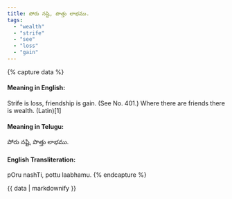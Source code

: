 ```yaml
---
title: పోరు నష్టి, పొత్తు లాభము.
tags:
  - "wealth"
  - "strife"
  - "see"
  - "loss"
  - "gain"
---
```


{% capture data %}
#### Meaning in English:
Strife is loss, friendship is gain.
(See No. 401.)
Where there are friends there is wealth. (Latin)[1]

#### Meaning in Telugu:
పోరు నష్టి, పొత్తు లాభము.

#### English Transliteration:
pOru nashTi, pottu laabhamu.
{% endcapture %}

<div class="notice">{{ data | markdownify }}</div>

